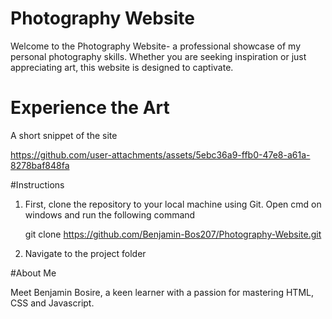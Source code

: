 # Photography Website
Welcome to the Photography Website- a professional showcase of my personal photography skills. Whether you are seeking inspiration or just appreciating art, this website is designed to captivate.

# Experience the Art

A short snippet of the site

https://github.com/user-attachments/assets/5ebc36a9-ffb0-47e8-a61a-8278baf848fa

#Instructions

1. First, clone the repository to your local machine using Git. Open cmd on windows and run the following command

   git clone https://github.com/Benjamin-Bos207/Photography-Website.git

2. Navigate to the project folder


#About Me

Meet Benjamin Bosire, a keen learner with a passion for mastering  HTML, CSS and Javascript.


   
